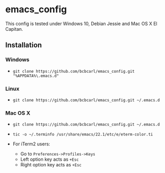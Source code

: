 # emacs_config

This config is tested under Windows 10, Debian Jessie and Mac OS X El Capitan.

## Installation

### Windows

* `git clone https://github.com/bcbcarl/emacs_config.git "%APPDATA%\.emacs.d"`

### Linux

* `git clone https://github.com/bcbcarl/emacs_config.git ~/.emacs.d`

### Mac OS X

* `git clone https://github.com/bcbcarl/emacs_config.git ~/.emacs.d`
* `tic -o ~/.terminfo /usr/share/emacs/22.1/etc/e/eterm-color.ti`

* For iTerm2 users:

    * Go to `Preferences->Profiles->Keys`
    * Left option key acts as `+Esc`
    * Right option key acts as `+Esc`

